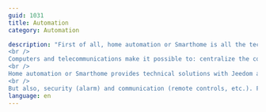 ```yaml
---
guid: 1031
title: Automation
category: Automation

description: "First of all, home automation or Smarthome is all the techniques of electronics, building physics and home automation, based on, Jeedom or Homeassistant. They make it possible to centralize the control of the various components. Home and business, (heating, shutters and garage door or entrance gate, electrical outlets, etc.).
<br />
Computers and telecommunications make it possible to: centralize the control of the various components. Home and business, (heating, shutters and garage door or entrance gate, electrical outlets, etc.).
<br />
Home automation or Smarthome provides technical solutions with Jeedom and Homeassistant. To meet comfort needs (energy management, there is also the optimization of lighting and heating comfort).
<br />
But also, security (alarm) and communication (remote controls, etc.). Found in homes, hotels and public places, etc...."
language: en
---
```

